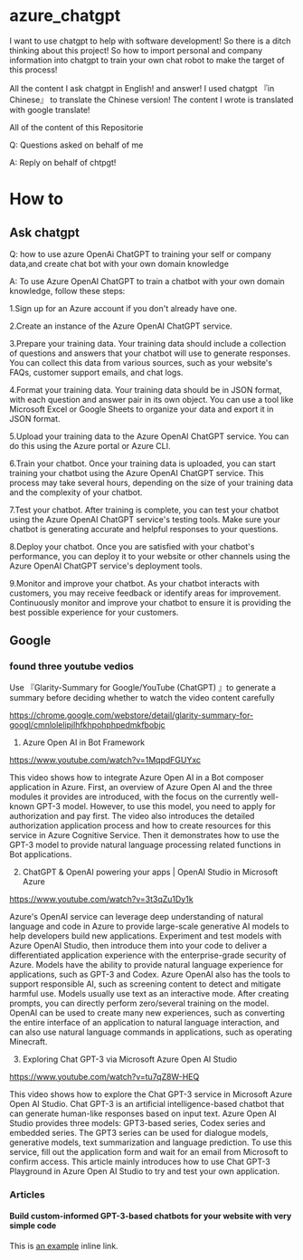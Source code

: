 # azure_chatgpt

I want to use chatgpt to help with software development! So there is a ditch thinking about this project! So how to import personal and company information into chatgpt to train your own chat robot to make the target of this process!

All the content I ask chatgpt in English! and answer! I used chatgpt 『in Chinese』 to translate the Chinese version! The content I wrote is translated with google translate!

All of the content of this Repositorie

Q: Questions asked on behalf of me

A: Reply on behalf of chtpgt!

# How to
## Ask chatgpt
Q: how to use azure OpenAi ChatGPT to training your self or company data,and create chat bot with your own domain knowledge 

A: To use Azure OpenAI ChatGPT to train a chatbot with your own domain knowledge, follow these steps:

  1.Sign up for an Azure account if you don't already have one.

  2.Create an instance of the Azure OpenAI ChatGPT service.

  3.Prepare your training data. Your training data should include a collection of questions and answers that your chatbot will use to generate responses. You can collect this data from various sources, such as your website's FAQs, customer support emails, and chat logs.

  4.Format your training data. Your training data should be in JSON format, with each question and answer pair in its own object. You can use a tool like Microsoft Excel or Google Sheets to organize your data and export it in JSON format.

  5.Upload your training data to the Azure OpenAI ChatGPT service. You can do this using the Azure portal or Azure CLI.

  6.Train your chatbot. Once your training data is uploaded, you can start training your chatbot using the Azure OpenAI ChatGPT service. This process may take several hours, depending on the size of your training data and the complexity of your chatbot.

  7.Test your chatbot. After training is complete, you can test your chatbot using the Azure OpenAI ChatGPT service's testing tools. Make sure your chatbot is generating accurate and helpful responses to your questions.

  8.Deploy your chatbot. Once you are satisfied with your chatbot's performance, you can deploy it to your website or other channels using the Azure OpenAI ChatGPT service's deployment tools.

  9.Monitor and improve your chatbot. As your chatbot interacts with customers, you may receive feedback or identify areas for improvement. Continuously monitor and improve your chatbot to ensure it is providing the best possible experience for your customers.
  
  ## Google

  ### found three youtube vedios
  Use 『Glarity-Summary for Google/YouTube (ChatGPT) 』to generate a summary before deciding whether to watch the video content carefully
    
  https://chrome.google.com/webstore/detail/glarity-summary-for-googl/cmnlolelipjlhfkhpohphpedmkfbobjc
  
  1. Azure Open AI in Bot Framework 
  
  https://www.youtube.com/watch?v=1MqpdFGUYxc
  
  This video shows how to integrate Azure Open AI in a Bot composer application in Azure. First, an overview of Azure Open AI and the three modules it provides are introduced, with the focus on the currently well-known GPT-3 model. However, to use this model, you need to apply for authorization and pay first. The video also introduces the detailed authorization application process and how to create resources for this service in Azure Cognitive Service. Then it demonstrates how to use the GPT-3 model to provide natural language processing related functions in Bot applications.
  
  
  2. ChatGPT & OpenAI powering your apps | OpenAI Studio in Microsoft Azure
  
  https://www.youtube.com/watch?v=3t3qZu1Dy1k
    
   Azure's OpenAI service can leverage deep understanding of natural language and code in Azure to provide large-scale generative AI models to help developers build new applications. Experiment and test models with Azure OpenAI Studio, then introduce them into your code to deliver a differentiated application experience with the enterprise-grade security of Azure. Models have the ability to provide natural language experience for applications, such as GPT-3 and Codex. Azure OpenAI also has the tools to support responsible AI, such as screening content to detect and mitigate harmful use. Models usually use text as an interactive mode. After creating prompts, you can directly perform zero/several training on the model. OpenAI can be used to create many new experiences, such as converting the entire interface of an application to natural language interaction, and can also use natural language commands in applications, such as operating Minecraft.
  
  
  3. Exploring Chat GPT-3 via Microsoft Azure Open AI Studio
  
  https://www.youtube.com/watch?v=tu7qZ8W-HEQ

  This video shows how to explore the Chat GPT-3 service in Microsoft Azure Open AI Studio. Chat GPT-3 is an artificial intelligence-based chatbot that can generate human-like responses based on input text. Azure Open AI Studio provides three models: GPT3-based series, Codex series and embedded series. The GPT3 series can be used for dialogue models, generative models, text summarization and language prediction. To use this service, fill out the application form and wait for an email from Microsoft to confirm access. This article mainly introduces how to use Chat GPT-3 Playground in Azure Open AI Studio to try and test your own application.

### Articles
#### Build custom-informed GPT-3-based chatbots for your website with very simple code

<p>This is <a href="http://example.com/" title="Title">
an example</a> inline link.</p>
